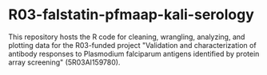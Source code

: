 # R03-falstatin-pfmaap-kali-serology

This repository hosts the R code for cleaning, wrangling, analyzing, and plotting data for the R03-funded project "Validation and characterization of antibody responses to Plasmodium falciparum antigens identified by protein array screening" (5R03AI159780).
